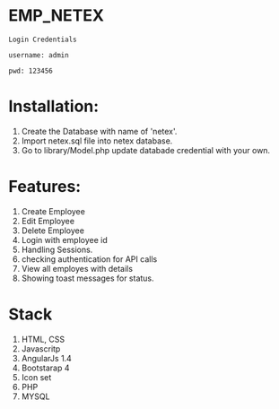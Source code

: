 # EMP_NETEX
```
Login Credentials
````
``` 
username: admin
````
`````
pwd: 123456
`````````

# Installation:

1. Create the Database with name of 'netex'.
2. Import netex.sql file into netex database. 
3. Go to library/Model.php update databade credential with your own.




# Features:

1. Create Employee
2. Edit Employee
3. Delete Employee
4. Login with employee id
5. Handling Sessions.
6. checking authentication for API calls
7. View all employes with details
8. Showing toast messages for status.

# Stack
1. HTML, CSS
2. Javascritp
3. AngularJs 1.4
4. Bootstarap 4
5. Icon set
6. PHP
7. MYSQL

